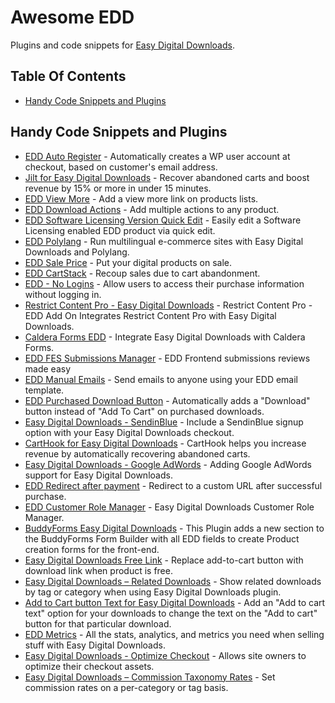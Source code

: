 # Awesome EDD
Plugins and code snippets for [Easy Digital Downloads](https://easydigitaldownloads.com/).

## Table Of Contents
* [Handy Code Snippets and Plugins](#handy-code-snippets-and-plugins)

## Handy Code Snippets and Plugins
* [EDD Auto Register](https://wordpress.org/plugins/edd-auto-register/) - Automatically creates a WP user account at checkout, based on customer's email address.
* [Jilt for Easy Digital Downloads](https://wordpress.org/plugins/jilt-for-edd/) - Recover abandoned carts and boost revenue by 15% or more in under 15 minutes.
* [EDD View More](https://wordpress.org/plugins/edd-view-more/) - Add a view more link on products lists.
* [EDD Download Actions](https://wordpress.org/plugins/edd-download-actions/) - Add multiple actions to any product.
* [EDD Software Licensing Version Quick Edit](https://wordpress.org/plugins/edd-software-licensing-version-quick-edit/) - Easily edit a Software Licensing enabled EDD product via quick edit.
* [EDD Polylang](https://github.com/grappler/edd-polylang/) - Run multilingual e-commerce sites with Easy Digital Downloads and Polylang.
* [EDD Sale Price](https://wordpress.org/plugins/edd-sale-price/) - Put your digital products on sale.
* [EDD CartStack](https://github.com/FacetWP/edd-cartstack) - Recoup sales due to cart abandonment.
* [EDD - No Logins](https://github.com/FacetWP/edd-no-logins) - Allow users to access their purchase information without logging in.
* [Restrict Content Pro - Easy Digital Downloads](https://wordpress.org/plugins/restrict-content-pro-edd-add-on/) - Restrict Content Pro - EDD Add On Integrates Restrict Content Pro with Easy Digital Downloads.
* [Caldera Forms EDD](https://wordpress.org/plugins/caldera-forms-edd/) - Integrate Easy Digital Downloads with Caldera Forms.
* [EDD FES Submissions Manager](https://wordpress.org/plugins/edd-fes-submissions-manager/) - EDD Frontend submissions reviews made easy
* [EDD Manual Emails](https://wordpress.org/plugins/edd-manual-emails/) - Send emails to anyone using your EDD email template.
* [EDD Purchased Download Button](https://wordpress.org/plugins/edd-purchased-download-button/) - Automatically adds a "Download" button instead of "Add To Cart" on purchased downloads.
* [Easy Digital Downloads - SendinBlue](https://wordpress.org/plugins/easy-digital-downloads-sendinblue/) - Include a SendinBlue signup option with your Easy Digital Downloads checkout.
* [CartHook for Easy Digital Downloads](https://wordpress.org/plugins/carthook-for-easy-digital-downloads/) - CartHook helps you increase revenue by automatically recovering abandoned carts.
* [Easy Digital Downloads - Google AdWords](https://wordpress.org/plugins/edd-google-adwords/) - Adding Google AdWords support for Easy Digital Downloads.
* [EDD Redirect after payment](https://wordpress.org/plugins/edd-simple-after-payment-redirect/) - Redirect to a custom URL after successful purchase.
* [EDD Customer Role Manager](https://wordpress.org/plugins/edd-simple-after-payment-redirect/) - Easy Digital Downloads Customer Role Manager.
* [BuddyForms Easy Digital Downloads](https://github.com/BuddyForms/BuddyForms-Easy-Digital-Downloads) - This Plugin adds a new section to the BuddyForms Form Builder with all EDD fields to create Product creation forms for the front-end.
* [Easy Digital Downloads Free Link](https://github.com/BuddyForms/BuddyForms-Easy-Digital-Downloads) - Replace add-to-cart button with download link when product is free.
* [Easy Digital Downloads – Related Downloads](https://wordpress.org/plugins/easy-digital-downloads-related-downloads/) - Show related downloads by tag or category when using Easy Digital Downloads plugin.
* [Add to Cart button Text for Easy Digital Downloads](https://wordpress.org/plugins/edd-add-to-cart-text/) - Add an "Add to cart text" option for your downloads to change the text on the "Add to cart" button for that particular download.
* [EDD Metrics](https://github.com/scottopolis/edd-metrics) - All the stats, analytics, and metrics you need when selling stuff with Easy Digital Downloads.
* [Easy Digital Downloads - Optimize Checkout](https://github.com/cklosowski/edd-checkout-optimizer) - Allows site owners to optimize their checkout assets.
* [Easy Digital Downloads – Commission Taxonomy Rates](https://wordpress.org/plugins/edd-commission-taxonomy-rates/) - Set commission rates on a per-category or tag basis.
